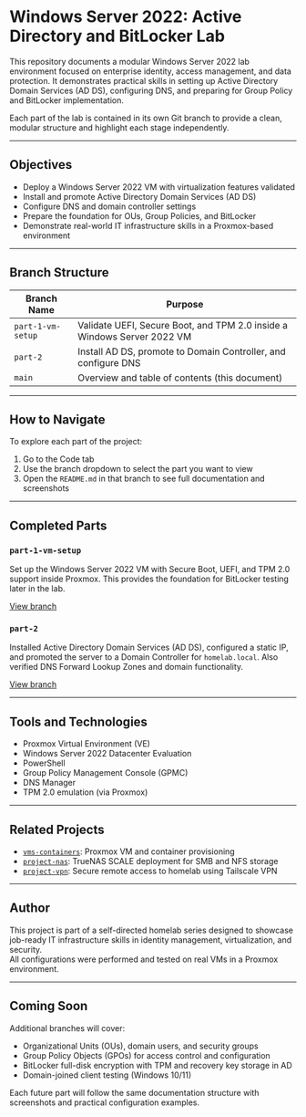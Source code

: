 # Windows Server 2022: Active Directory and BitLocker Lab

This repository documents a modular Windows Server 2022 lab environment focused on enterprise identity, access management, and data protection. It demonstrates practical skills in setting up Active Directory Domain Services (AD DS), configuring DNS, and preparing for Group Policy and BitLocker implementation.

Each part of the lab is contained in its own Git branch to provide a clean, modular structure and highlight each stage independently.

---

## Objectives

- Deploy a Windows Server 2022 VM with virtualization features validated
- Install and promote Active Directory Domain Services (AD DS)
- Configure DNS and domain controller settings
- Prepare the foundation for OUs, Group Policies, and BitLocker
- Demonstrate real-world IT infrastructure skills in a Proxmox-based environment

---

## Branch Structure

| Branch Name        | Purpose                                                                 |
|--------------------|-------------------------------------------------------------------------|
| `part-1-vm-setup`  | Validate UEFI, Secure Boot, and TPM 2.0 inside a Windows Server 2022 VM |
| `part-2`           | Install AD DS, promote to Domain Controller, and configure DNS          |
| `main`             | Overview and table of contents (this document)                          |

---

## How to Navigate

To explore each part of the project:

1. Go to the Code tab
2. Use the branch dropdown to select the part you want to view
3. Open the `README.md` in that branch to see full documentation and screenshots

---

## Completed Parts

### `part-1-vm-setup`
Set up the Windows Server 2022 VM with Secure Boot, UEFI, and TPM 2.0 support inside Proxmox. This provides the foundation for BitLocker testing later in the lab.

[View branch](https://github.com/Tariq-homelab/winserver-ad-bitlocker/tree/part-1-vm-setup)

### `part-2`
Installed Active Directory Domain Services (AD DS), configured a static IP, and promoted the server to a Domain Controller for `homelab.local`. Also verified DNS Forward Lookup Zones and domain functionality.

[View branch](https://github.com/Tariq-homelab/winserver-ad-bitlocker/tree/part-2)

---

## Tools and Technologies

- Proxmox Virtual Environment (VE)
- Windows Server 2022 Datacenter Evaluation
- PowerShell
- Group Policy Management Console (GPMC)
- DNS Manager
- TPM 2.0 emulation (via Proxmox)

---

## Related Projects

- [`vms-containers`](https://github.com/Tariq-homelab/vms-containers): Proxmox VM and container provisioning
- [`project-nas`](https://github.com/Tariq-homelab/project-nas): TrueNAS SCALE deployment for SMB and NFS storage
- [`project-vpn`](https://github.com/Tariq-homelab/project-vpn): Secure remote access to homelab using Tailscale VPN

---

## Author

This project is part of a self-directed homelab series designed to showcase job-ready IT infrastructure skills in identity management, virtualization, and security.  
All configurations were performed and tested on real VMs in a Proxmox environment.

---

## Coming Soon

Additional branches will cover:

- Organizational Units (OUs), domain users, and security groups
- Group Policy Objects (GPOs) for access control and configuration
- BitLocker full-disk encryption with TPM and recovery key storage in AD
- Domain-joined client testing (Windows 10/11)

Each future part will follow the same documentation structure with screenshots and practical configuration examples.
